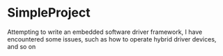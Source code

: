 # SimpleProject
Attempting to write an embedded software driver framework, I have encountered some issues, such as how to operate hybrid driver devices, and so on

